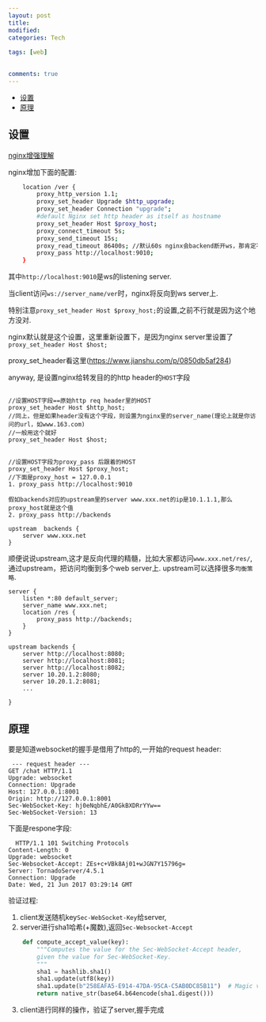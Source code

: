 ```yaml
---
layout: post
title:
modified:
categories: Tech
 
tags: [web]

  
comments: true
---
```


<!-- TOC -->

- [设置](#设置)
- [原理](#原理)

<!-- /TOC -->

## 设置

[nginx增强理解](https://www.digitalocean.com/community/tutorials/understanding-nginx-http-proxying-load-balancing-buffering-and-caching)

nginx增加下面的配置:
```sh
    location /ver {
        proxy_http_version 1.1;
        proxy_set_header Upgrade $http_upgrade;
        proxy_set_header Connection "upgrade";
        #default Nginx set http header as itself as hostname
        proxy_set_header Host $proxy_host;
        proxy_connect_timeout 5s;
        proxy_send_timeout 15s;
        proxy_read_timeout 86400s; //默认60s nginx会backend断开ws，那肯定不行，设为1天
        proxy_pass http://localhost:9010;
    }
```
 其中`http://localhost:9010`是ws的listening server.

 当client访问`ws://server_name/ver`时，nginx将反向到ws server上.


特别注意`proxy_set_header Host $proxy_host;`的设置,之前不行就是因为这个地方没对.

nginx默认就是这个设置，这里重新设置下，是因为nginx server里设置了`proxy_set_header Host $host;`

proxy_set_header看这里(https://www.jianshu.com/p/0850db5af284)

anyway, 是设置nginx给转发目的的http header的`HOST`字段


```

//设置HOST字段==原始http req header里的HOST
proxy_set_header Host $http_host;
//同上，但是如果header没有这个字段，则设置为nginx里的server_name(理论上就是你访问的url，如www.163.com)
//一般用这个就好
proxy_set_header Host $host;


//设置HOST字段为proxy_pass 后跟着的HOST 
proxy_set_header Host $proxy_host;
//下面是proxy_host = 127.0.0.1
1. proxy_pass http://localhost:9010

假如backends对应的upstream里的server www.xxx.net的ip是10.1.1.1,那么proxy_host就是这个值
2. proxy_pass http://backends

upstream  backends {
    server www.xxx.net
}
```
顺便说说upstream,这才是反向代理的精髓，比如大家都访问`www.xxx.net/res/`,通过upstream，把访问均衡到多个web server上. upstream可以选择很多`均衡策略`.

```
server {
    listen *:80 default_server;
    server_name www.xxx.net;
    location /res {
        proxy_pass http://backends;
    }
}

upstream backends {
    server http://localhost:8080;
    server http://localhost:8081;
    server http://localhost:8082;
    server 10.20.1.2:8080;
    server 10.20.1.2:8081;
    ...

}
```
## 原理

要是知道websocket的握手是借用了http的,一开始的request header:
```
 --- request header ---
GET /chat HTTP/1.1
Upgrade: websocket
Connection: Upgrade
Host: 127.0.0.1:8001
Origin: http://127.0.0.1:8001
Sec-WebSocket-Key: hj0eNqbhE/A0GkBXDRrYYw==
Sec-WebSocket-Version: 13
```

下面是respone字段:
```
  HTTP/1.1 101 Switching Protocols
Content-Length: 0
Upgrade: websocket
Sec-Websocket-Accept: ZEs+c+VBk8Aj01+wJGN7Y15796g=
Server: TornadoServer/4.5.1
Connection: Upgrade
Date: Wed, 21 Jun 2017 03:29:14 GMT
```
验证过程: 
1. client发送随机key`Sec-WebSocket-Key`给server,
2. server进行sha1哈希(+魔数),返回`Sec-Websocket-Accept`
```py
    def compute_accept_value(key):
        """Computes the value for the Sec-WebSocket-Accept header,
        given the value for Sec-WebSocket-Key.
        """
        sha1 = hashlib.sha1()
        sha1.update(utf8(key))
        sha1.update(b"258EAFA5-E914-47DA-95CA-C5AB0DC85B11")  # Magic value
        return native_str(base64.b64encode(sha1.digest()))
```
3. client进行同样的操作，验证了server,握手完成




